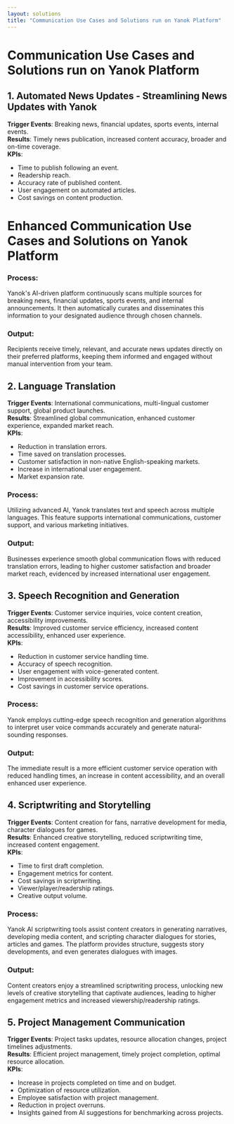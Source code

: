 ```yaml
---
layout: solutions
title: "Communication Use Cases and Solutions run on Yanok Platform"
---
```


# Communication Use Cases and Solutions run on Yanok Platform

## 1. Automated News Updates - Streamlining News Updates with Yanok

**Trigger Events**: Breaking news, financial updates, sports events, internal events. <br />
**Results**: Timely news publication, increased content accuracy, broader and on-time coverage. <br />
**KPIs**:

- Time to publish following an event.
- Readership reach.
- Accuracy rate of published content.
- User engagement on automated articles.
- Cost savings on content production.

# Enhanced Communication Use Cases and Solutions on Yanok Platform

### Process:

Yanok's AI-driven platform continuously scans multiple sources for breaking news, financial updates, sports events, and internal announcements. It then automatically curates and disseminates this information to your designated audience through chosen channels.

### Output:

Recipients receive timely, relevant, and accurate news updates directly on their preferred platforms, keeping them informed and engaged without manual intervention from your team.



## 2. Language Translation

**Trigger Events**: International communications, multi-lingual customer support, global product launches. <br />
**Results**: Streamlined global communication, enhanced customer experience, expanded market reach. <br />
**KPIs**:

- Reduction in translation errors.
- Time saved on translation processes.
- Customer satisfaction in non-native English-speaking markets.
- Increase in international user engagement.
- Market expansion rate.

### Process:

Utilizing advanced AI, Yanok translates text and speech across multiple languages. This feature supports international communications, customer support, and various marketing initiatives.

### Output:

Businesses experience smooth global communication flows with reduced translation errors, leading to higher customer satisfaction and broader market reach, evidenced by increased international user engagement.

## 3. Speech Recognition and Generation

**Trigger Events**: Customer service inquiries, voice content creation, accessibility improvements. <br />
**Results**: Improved customer service efficiency, increased content accessibility, enhanced user experience. <br />
**KPIs**:

- Reduction in customer service handling time.
- Accuracy of speech recognition.
- User engagement with voice-generated content.
- Improvement in accessibility scores.
- Cost savings in customer service operations.

### Process:

Yanok employs cutting-edge speech recognition and generation algorithms to interpret user voice commands accurately and generate natural-sounding responses.

### Output:

The immediate result is a more efficient customer service operation with reduced handling times, an increase in content accessibility, and an overall enhanced user experience.

## 4. Scriptwriting and Storytelling

**Trigger Events**: Content creation for fans, narrative development for media, character dialogues for games. <br />
**Results**: Enhanced creative storytelling, reduced scriptwriting time, increased content engagement. <br />
**KPIs**:

- Time to first draft completion.
- Engagement metrics for content.
- Cost savings in scriptwriting.
- Viewer/player/readership ratings.
- Creative output volume.

### Process:

Yanok AI scriptwriting tools assist content creators in generating narratives, developing media content, and scripting character dialogues for stories, articles and games. The platform provides structure, suggests story developments, and even generates dialogues with images.

### Output:

Content creators enjoy a streamlined scriptwriting process, unlocking new levels of creative storytelling that captivate audiences, leading to higher engagement metrics and increased viewership/readership ratings.

## 5. Project Management Communication

**Trigger Events**: Project tasks updates, resource allocation changes, project timelines adjustments. <br />
**Results**: Efficient project management, timely project completion, optimal resource allocation. <br />
**KPIs**:

- Increase in projects completed on time and on budget.
- Optimization of resource utilization.
- Employee satisfaction with project management.
- Reduction in project overruns.
- Insights gained from AI suggestions for benchmarking across projects.
